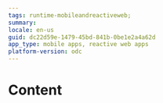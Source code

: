 ```yaml
---
tags: runtime-mobileandreactiveweb;  
summary: 
locale: en-us
guid: dc22d59e-1479-45bd-841b-0be1e2a4a62d
app_type: mobile apps, reactive web apps
platform-version: odc
---
```


# Content

